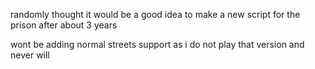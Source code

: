 randomly thought it would be a good idea to make a new script for the prison after about 3 years

wont be adding normal streets support as i do not play that version and never will
